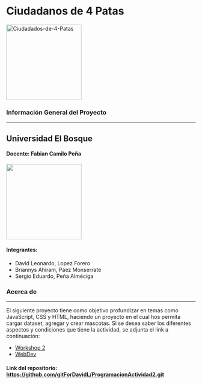 # Ciudadanos de 4 Patas
<a href="https://imgbb.com/"><img src="https://i.ibb.co/gJcp2vH/Ciudadados-de-4-Patas.png" alt="Ciudadados-de-4-Patas" border="0" width="200" height="200"></a>

### Información General del Proyecto
***
## Universidad El Bosque ##
#### Docente: Fabian Camilo Peña ####
<img src="http://www.acofi.edu.co/eiei2018/wp-content/uploads/2018/07/Logo-Universidad-El-Bosque.jpg" width="200" height="200">

#### Integrantes:
- David Leonardo, Lopez Forero
- Briannys Ahiram, Páez Monserrate 
- Sergio Eduardo, Peña Alméciga 

### Acerca de ###
***

El siguiente proyecto tiene como objetivo profundizar en temas como JavaScript, CSS y HTML, haciendo un proyecto en el cual hos permita cargar dataset, agregar y crear mascotas. Si se desea saber los diferentes aspectos y condiciones que tiene la actividad, se adjunta el link a continuación:
 - [Workshop 2](https://docs.google.com/document/d/1yMLPRiJaMTPgmspLGQwUeujxScXJpiswhssQhPmvQmQ/edit)
 - [WebDev](https://webdev-elbosque.github.io/syllabus.html)

#### Link del repositorio: https://github.com/gitForDavidL/ProgramacionActividad2.git ####
